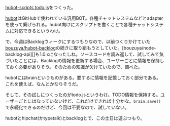 [hubot-scripts todo.js](https://gist.github.com/bouzuya/9137050)をつくった。

[hubot][gh:github/hubot]はGitHubで使われている汎用BOT。各種チャットシステムなどとadapterを使って繋げられる。hubot向けにスクリプトを書くことで各種チャットシステムに対応できるというわけ。

で、今週はBacklogウィークにするつもりなので、以前つくりかけていた[bouzuya/hubot-backlog][]の続きに取り組もうとしていた。[bouzuya/node-backlog-api][]も1.0.xになったしね。ソースコードを読み返して、試してみて気づいたことには、Backlogの情報を更新する場合、ユーザーごとに情報を保持しておく必要がありそう。そのための知識が欠けていたので、調べた。

hubotにはbrainというものがある。要するに情報を記憶しておく部分である。これを使えば、なんとかなりそうだ。

そして、その試しにつくったのがtodo.jsというわけ。TODO情報を保持する。ユーザーごとにはなっていないけど、これだけできれば十分かな。`brain.save()`で永続化できるのだけど、今回は不要なので、試していない。

hubotとhipchat(かtypetalk)とbacklogとで、この土日は遊ぶつもり。

[gh:github/hubot]: https://github.com/github/hubot
[github/hubot]: https://github.com/github/hubot
[bouzuya/hubot-backlog]: https://github.com/bouzuya/hubot-backlog
